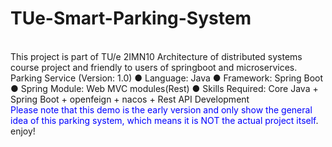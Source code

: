 # TUe-Smart-Parking-System
<br>
This project is part of TU/e 2IMN10 Architecture of distributed systems course project and friendly to users of springboot and microservices.
<br>
Parking Service (Version: 1.0) ● Language: Java ● Framework: Spring Boot ● Spring Module: Web MVC modules(Rest) ● Skills Required: Core Java + Spring Boot + openfeign + nacos + Rest API Development
<br>
<font color="blue">Please note that this demo is the early version and only show the general idea of this parking system, which means it is NOT the actual project itself</font>.
<br>
enjoy!
